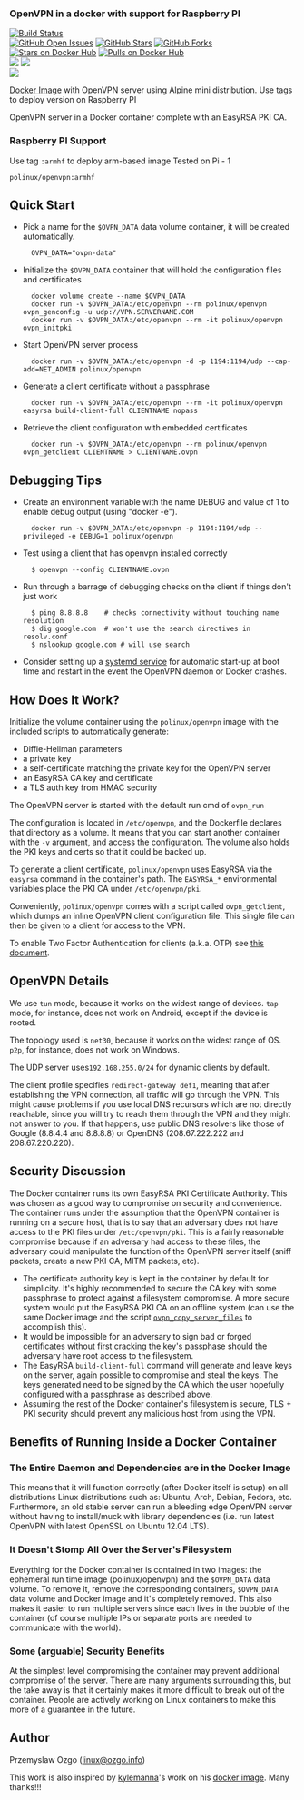 ### OpenVPN in a docker with support for Raspberry PI

[![Build Status](https://travis-ci.org/pozgo/docker-openvpn.svg)](https://travis-ci.org/pozgo/docker-openvpn)  
[![GitHub Open Issues](https://img.shields.io/github/issues/pozgo/docker-openvpn.svg)](https://github.com/pozgo/docker-openvpn/issues)
[![GitHub Stars](https://img.shields.io/github/stars/pozgo/docker-openvpn.svg)](https://github.com/pozgo/docker-openvpn)
[![GitHub Forks](https://img.shields.io/github/forks/pozgo/docker-openvpn.svg)](https://github.com/pozgo/docker-openvpn)  
[![Stars on Docker Hub](https://img.shields.io/docker/stars/polinux/openvpn.svg)](https://hub.docker.com/r/polinux/openvpn)
[![Pulls on Docker Hub](https://img.shields.io/docker/pulls/polinux/openvpn.svg)](https://hub.docker.com/r/polinux/openvpn)  
[![](https://images.microbadger.com/badges/version/polinux/openvpn.svg)](http://microbadger.com/images/polinux/openvpn)
[![](https://images.microbadger.com/badges/license/polinux/openvpn.svg)](http://microbadger.com/images/polinux/openvpn)  
[![](https://images.microbadger.com/badges/image/polinux/openvpn.svg)](http://microbadger.com/images/polinux/openvpn)

[Docker Image](https://registry.hub.docker.com/u/polinux/openvpn/) with OpenVPN server using Alpine mini distribution. Use tags to deploy version on Raspberry PI

OpenVPN server in a Docker container complete with an EasyRSA PKI CA.


### Raspberry PI Support
Use tag `:armhf` to deploy arm-based image
Tested on Pi - 1

`polinux/openvpn:armhf`

## Quick Start

* Pick a name for the `$OVPN_DATA` data volume container, it will be created automatically.

        OVPN_DATA="ovpn-data"

* Initialize the `$OVPN_DATA` container that will hold the configuration files and certificates

        docker volume create --name $OVPN_DATA
        docker run -v $OVPN_DATA:/etc/openvpn --rm polinux/openvpn ovpn_genconfig -u udp://VPN.SERVERNAME.COM
        docker run -v $OVPN_DATA:/etc/openvpn --rm -it polinux/openvpn ovpn_initpki

* Start OpenVPN server process

        docker run -v $OVPN_DATA:/etc/openvpn -d -p 1194:1194/udp --cap-add=NET_ADMIN polinux/openvpn

* Generate a client certificate without a passphrase

        docker run -v $OVPN_DATA:/etc/openvpn --rm -it polinux/openvpn easyrsa build-client-full CLIENTNAME nopass

* Retrieve the client configuration with embedded certificates

        docker run -v $OVPN_DATA:/etc/openvpn --rm polinux/openvpn ovpn_getclient CLIENTNAME > CLIENTNAME.ovpn


## Debugging Tips

* Create an environment variable with the name DEBUG and value of 1 to enable debug output (using "docker -e").

        docker run -v $OVPN_DATA:/etc/openvpn -p 1194:1194/udp --privileged -e DEBUG=1 polinux/openvpn

* Test using a client that has openvpn installed correctly

        $ openvpn --config CLIENTNAME.ovpn

* Run through a barrage of debugging checks on the client if things don't just work

        $ ping 8.8.8.8    # checks connectivity without touching name resolution
        $ dig google.com  # won't use the search directives in resolv.conf
        $ nslookup google.com # will use search

* Consider setting up a [systemd service](/docs/systemd.md) for automatic
  start-up at boot time and restart in the event the OpenVPN daemon or Docker
  crashes.

## How Does It Work?

Initialize the volume container using the `polinux/openvpn` image with the
included scripts to automatically generate:

- Diffie-Hellman parameters
- a private key
- a self-certificate matching the private key for the OpenVPN server
- an EasyRSA CA key and certificate
- a TLS auth key from HMAC security

The OpenVPN server is started with the default run cmd of `ovpn_run`

The configuration is located in `/etc/openvpn`, and the Dockerfile
declares that directory as a volume. It means that you can start another
container with the `-v` argument, and access the configuration.
The volume also holds the PKI keys and certs so that it could be backed up.

To generate a client certificate, `polinux/openvpn` uses EasyRSA via the
`easyrsa` command in the container's path.  The `EASYRSA_*` environmental
variables place the PKI CA under `/etc/openvpn/pki`.

Conveniently, `polinux/openvpn` comes with a script called `ovpn_getclient`,
which dumps an inline OpenVPN client configuration file.  This single file can
then be given to a client for access to the VPN.

To enable Two Factor Authentication for clients (a.k.a. OTP) see [this document](/docs/otp.md).

## OpenVPN Details

We use `tun` mode, because it works on the widest range of devices.
`tap` mode, for instance, does not work on Android, except if the device
is rooted.

The topology used is `net30`, because it works on the widest range of OS.
`p2p`, for instance, does not work on Windows.

The UDP server uses`192.168.255.0/24` for dynamic clients by default.

The client profile specifies `redirect-gateway def1`, meaning that after
establishing the VPN connection, all traffic will go through the VPN.
This might cause problems if you use local DNS recursors which are not
directly reachable, since you will try to reach them through the VPN
and they might not answer to you. If that happens, use public DNS
resolvers like those of Google (8.8.4.4 and 8.8.8.8) or OpenDNS
(208.67.222.222 and 208.67.220.220).


## Security Discussion

The Docker container runs its own EasyRSA PKI Certificate Authority.  This was
chosen as a good way to compromise on security and convenience.  The container
runs under the assumption that the OpenVPN container is running on a secure
host, that is to say that an adversary does not have access to the PKI files
under `/etc/openvpn/pki`.  This is a fairly reasonable compromise because if an
adversary had access to these files, the adversary could manipulate the
function of the OpenVPN server itself (sniff packets, create a new PKI CA, MITM
packets, etc).

* The certificate authority key is kept in the container by default for
  simplicity.  It's highly recommended to secure the CA key with some
  passphrase to protect against a filesystem compromise.  A more secure system
  would put the EasyRSA PKI CA on an offline system (can use the same Docker
  image and the script [`ovpn_copy_server_files`](/docs/paranoid.md) to accomplish this).
* It would be impossible for an adversary to sign bad or forged certificates
  without first cracking the key's passphase should the adversary have root
  access to the filesystem.
* The EasyRSA `build-client-full` command will generate and leave keys on the
  server, again possible to compromise and steal the keys.  The keys generated
  need to be signed by the CA which the user hopefully configured with a passphrase
  as described above.
* Assuming the rest of the Docker container's filesystem is secure, TLS + PKI
  security should prevent any malicious host from using the VPN.


## Benefits of Running Inside a Docker Container

### The Entire Daemon and Dependencies are in the Docker Image

This means that it will function correctly (after Docker itself is setup) on
all distributions Linux distributions such as: Ubuntu, Arch, Debian, Fedora,
etc.  Furthermore, an old stable server can run a bleeding edge OpenVPN server
without having to install/muck with library dependencies (i.e. run latest
OpenVPN with latest OpenSSL on Ubuntu 12.04 LTS).

### It Doesn't Stomp All Over the Server's Filesystem

Everything for the Docker container is contained in two images: the ephemeral
run time image (polinux/openvpn) and the `$OVPN_DATA` data volume. To remove
it, remove the corresponding containers, `$OVPN_DATA` data volume and Docker
image and it's completely removed.  This also makes it easier to run multiple
servers since each lives in the bubble of the container (of course multiple IPs
or separate ports are needed to communicate with the world).

### Some (arguable) Security Benefits

At the simplest level compromising the container may prevent additional
compromise of the server.  There are many arguments surrounding this, but the
take away is that it certainly makes it more difficult to break out of the
container.  People are actively working on Linux containers to make this more
of a guarantee in the future.

## Author
Przemyslaw Ozgo (<linux@ozgo.info>)

This work is also inspired by [kylemanna](https://github.com/kylemanna)'s work on his [docker image](https://github.com/kylemanna/docker-openvpn). Many thanks!!!
